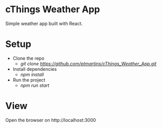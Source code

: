 # cThings Weather App

Simple weather app built with React.

# Setup
- Clone the repo 
  - *git clone https://github.com/ptmartins/cThings_Weather_App.git*
- Install dependencies
  - *npm install*
- Run the project
  - *npm run start*

# View
Open the browser on http://localhost:3000